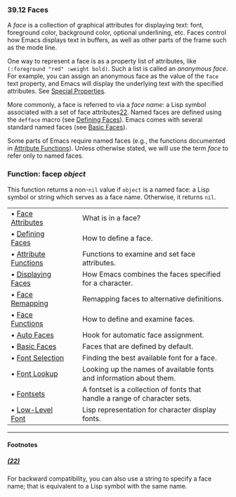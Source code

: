 

### 39.12 Faces

A *face* is a collection of graphical attributes for displaying text: font, foreground color, background color, optional underlining, etc. Faces control how Emacs displays text in buffers, as well as other parts of the frame such as the mode line.

One way to represent a face is as a property list of attributes, like `(:foreground "red" :weight bold)`. Such a list is called an *anonymous face*. For example, you can assign an anonymous face as the value of the `face` text property, and Emacs will display the underlying text with the specified attributes. See [Special Properties](Special-Properties.html).

More commonly, a face is referred to via a *face name*: a Lisp symbol associated with a set of face attributes[22](#FOOT22). Named faces are defined using the `defface` macro (see [Defining Faces](Defining-Faces.html)). Emacs comes with several standard named faces (see [Basic Faces](Basic-Faces.html)).

Some parts of Emacs require named faces (e.g., the functions documented in [Attribute Functions](Attribute-Functions.html)). Unless otherwise stated, we will use the term *face* to refer only to named faces.

### Function: **facep** *object*

This function returns a non-`nil` value if `object` is a named face: a Lisp symbol or string which serves as a face name. Otherwise, it returns `nil`.

|                                                   |    |                                                                           |
| :------------------------------------------------ | -- | :------------------------------------------------------------------------ |
| • [Face Attributes](Face-Attributes.html)         |    | What is in a face?                                                        |
| • [Defining Faces](Defining-Faces.html)           |    | How to define a face.                                                     |
| • [Attribute Functions](Attribute-Functions.html) |    | Functions to examine and set face attributes.                             |
| • [Displaying Faces](Displaying-Faces.html)       |    | How Emacs combines the faces specified for a character.                   |
| • [Face Remapping](Face-Remapping.html)           |    | Remapping faces to alternative definitions.                               |
| • [Face Functions](Face-Functions.html)           |    | How to define and examine faces.                                          |
| • [Auto Faces](Auto-Faces.html)                   |    | Hook for automatic face assignment.                                       |
| • [Basic Faces](Basic-Faces.html)                 |    | Faces that are defined by default.                                        |
| • [Font Selection](Font-Selection.html)           |    | Finding the best available font for a face.                               |
| • [Font Lookup](Font-Lookup.html)                 |    | Looking up the names of available fonts and information about them.       |
| • [Fontsets](Fontsets.html)                       |    | A fontset is a collection of fonts that handle a range of character sets. |
| • [Low-Level Font](Low_002dLevel-Font.html)       |    | Lisp representation for character display fonts.                          |

***

#### Footnotes

##### [(22)](#DOCF22)

For backward compatibility, you can also use a string to specify a face name; that is equivalent to a Lisp symbol with the same name.
